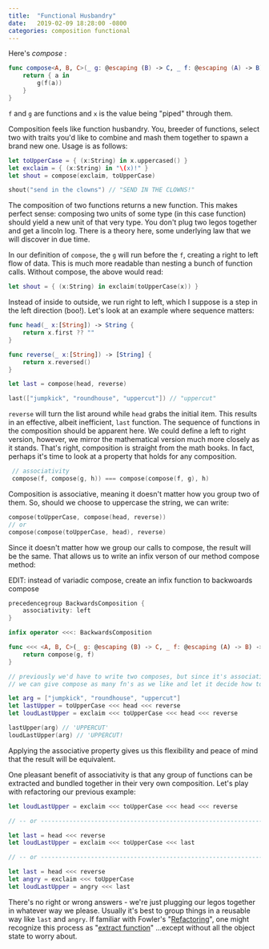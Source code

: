 ```yaml
---
title:  "Functional Husbandry"
date:   2019-02-09 18:28:00 -0800
categories: composition functional
---
```


Here's _compose_ :

```swift
func compose<A, B, C>(_ g: @escaping (B) -> C, _ f: @escaping (A) -> B) -> (A) -> C {
    return { a in
        g(f(a))
    }
}
```

 `f` and `g` are functions and `x` is the value being "piped" through them.

 Composition feels like function husbandry.
 You, breeder of functions, select two with traits you'd like to combine and
 mash them together to spawn a brand new one. Usage is as follows:

```swift
let toUpperCase = { (x:String) in x.uppercased() }
let exclaim = { (x:String) in "\(x)!" }
let shout = compose(exclaim, toUpperCase)

shout("send in the clowns") // "SEND IN THE CLOWNS!"
```

 The composition of two functions returns a new function.
 This makes perfect sense: composing two units of some type (in this case function)
 should yield a new unit of that very type. You don't plug two legos together and
 get a lincoln log. There is a theory here, some underlying law that we will
 discover in due time.

 In our definition of `compose`, the `g` will run before the `f`, creating a
 right to left flow of data. This is much more readable than nesting a bunch of
 function calls. Without compose, the above would read:

```swift
let shout = { (x:String) in exclaim(toUpperCase(x)) }
```

 Instead of inside to outside, we run right to left, which I suppose is a step
 in the left direction (boo!). Let's look at an example where sequence matters:

```swift
func head(_ x:[String]) -> String {
    return x.first ?? ""
}

func reverse(_ x:[String]) -> [String] {
    return x.reversed()
}

let last = compose(head, reverse)

last(["jumpkick", "roundhouse", "uppercut"]) // "uppercut"
```

 `reverse` will turn the list around while `head` grabs the initial item.
 This results in an effective, albeit inefficient, `last` function.
 The sequence of functions in the composition should be apparent here.
 We could define a left to right version, however, we mirror the mathematical
 version much more closely as it stands. That's right, composition is straight
 from the math books. In fact, perhaps it's time to look at a property
 that holds for any composition.

```swift
 // associativity
 compose(f, compose(g, h)) === compose(compose(f, g), h)
```

 Composition is associative, meaning it doesn't matter how you group two of them.
 So, should we choose to uppercase the string, we can write:

```swift
compose(toUpperCase, compose(head, reverse))
// or
compose(compose(toUpperCase, head), reverse)
```

 Since it doesn't matter how we group our calls to compose, the result will be the same.
 That allows us to write an infix verson of our method compose method:

 EDIT: instead of variadic compose, create an infix function to backwoards compose

```swift
precedencegroup BackwardsComposition {
    associativity: left
}

infix operator <<<: BackwardsComposition

func <<< <A, B, C>(_ g: @escaping (B) -> C, _ f: @escaping (A) -> B) -> (A) -> C {
    return compose(g, f)
}

// previously we'd have to write two composes, but since it's associative,
// we can give compose as many fn's as we like and let it decide how to group them.

let arg = ["jumpkick", "roundhouse", "uppercut"]
let lastUpper = toUpperCase <<< head <<< reverse
let loudLastUpper = exclaim <<< toUpperCase <<< head <<< reverse

lastUpper(arg) // 'UPPERCUT'
loudLastUpper(arg) // 'UPPERCUT!
```

 Applying the associative property gives us this flexibility and
 peace of mind that the result will be equivalent.

 One pleasant benefit of associativity is that any group of functions can be
 extracted and bundled together in their very own composition.
 Let's play with refactoring our previous example:

```swift
let loudLastUpper = exclaim <<< toUpperCase <<< head <<< reverse

// -- or ---------------------------------------------------------------

let last = head <<< reverse
let loudLastUpper = exclaim <<< toUpperCase <<< last

// -- or ---------------------------------------------------------------

let last = head <<< reverse
let angry = exclaim <<< toUpperCase
let loudLastUpper = angry <<< last
```

 There's no right or wrong answers - we're just plugging our legos together in
 whatever way we please. Usually it's best to group things in a reusable way like
 `last` and `angry`. If familiar with Fowler's "[Refactoring](https://martinfowler.com/books/refactoring.html)",
 one might recognize this process as "[extract function](https://refactoring.com/catalog/extractFunction.html)"
 ...except without all the object state to worry about.

